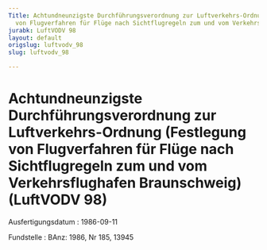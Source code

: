 ```yaml
---
Title: Achtundneunzigste Durchführungsverordnung zur Luftverkehrs-Ordnung (Festlegung
  von Flugverfahren für Flüge nach Sichtflugregeln zum und vom Verkehrsflughafen Braunschweig)
jurabk: LuftVODV 98
layout: default
origslug: luftvodv_98
slug: luftvodv_98

---
```


# Achtundneunzigste Durchführungsverordnung zur Luftverkehrs-Ordnung (Festlegung von Flugverfahren für Flüge nach Sichtflugregeln zum und vom Verkehrsflughafen Braunschweig) (LuftVODV 98)

Ausfertigungsdatum
:   1986-09-11

Fundstelle
:   BAnz: 1986, Nr 185, 13945


